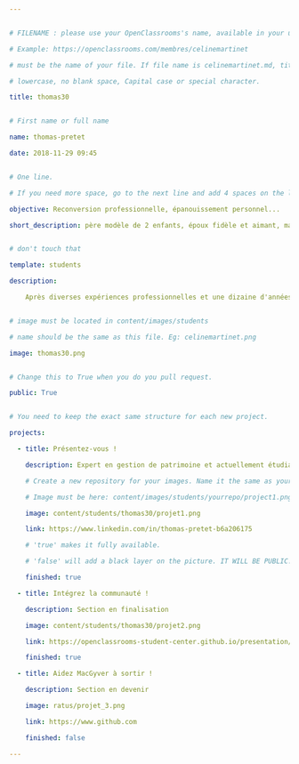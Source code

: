 ```yaml
---


# FILENAME : please use your OpenClassrooms's name, available in your url.

# Example: https://openclassrooms.com/membres/celinemartinet

# must be the name of your file. If file name is celinemartinet.md, title is celinemartinet.

# lowercase, no blank space, Capital case or special character.

title: thomas30


# First name or full name

name: thomas-pretet

date: 2018-11-29 09:45


# One line.

# If you need more space, go to the next line and add 4 spaces on the left, as in 'description'.

objective: Reconversion professionnelle, épanouissement personnel...

short_description: père modèle de 2 enfants, époux fidèle et aimant, marathonien en - de 4h, lecteur (thrillers, histoire et philosophie) et ex-banquier :-)


# don't touch that

template: students

description:

    Après diverses expériences professionnelles et une dizaine d'années dans la banque et l'assurance, j'ai décidé de me reconvertir dans le secteur du numérique, et notamment dans le développement, en suivant le parcours "Développeur d'application - JAVA EE" d' OpenClassrooms.


# image must be located in content/images/students

# name should be the same as this file. Eg: celinemartinet.png

image: thomas30.png


# Change this to True when you do you pull request.

public: True


# You need to keep the exact same structure for each new project.

projects:

  - title: Présentez-vous !

    description: Expert en gestion de patrimoine et actuellement étudiant, voici mon profil LinkedIn

    # Create a new repository for your images. Name it the same as your nickname and profile picture.

    # Image must be here: content/images/students/yourrepo/project1.png

    image: content/students/thomas30/projet1.png

    link: https://www.linkedin.com/in/thomas-pretet-b6a206175

    # 'true' makes it fully available.

    # 'false' will add a black layer on the picture. IT WILL BE PUBLIC!

    finished: true

  - title: Intégrez la communauté !

    description: Section en finalisation 

    image: content/students/thomas30/projet2.png

    link: https://openclassrooms-student-center.github.io/presentation/students/ratus.html

    finished: true

  - title: Aidez MacGyver à sortir !

    description: Section en devenir

    image: ratus/projet_3.png

    link: https://www.github.com

    finished: false

---
```


